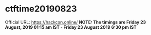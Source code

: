 # ctftime20190823
Official URL: https://hackcon.online/   **NOTE: The timings are Friday 23 August, 2019 01:15 am IST - Friday 23 August 2019 6:30 pm IST**
